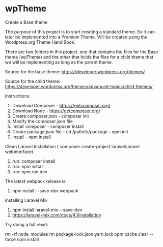 # wpTheme
Create a Base theme


The purpose of this project is to start creating a standard theme. So it can later be implemented into a Premium Theme. Will be created using the Wordpress.org Theme Hand Book.

There are two folders in this project, one that contains the files for the Base theme (wpTheme) and the other that holds the files for a  child theme that we will be implementing as long as the parent theme.

Source for the base theme:
https://developer.wordpress.org/themes/

Source for the child theme:
https://developer.wordpress.org/themes/advanced-topics/child-themes/

Instructions:
1. Download Composer - https://getcomposer.org/
2. Download Node - https://getcomposer.org/
3. Create composer.json - composer init
4. Modify the composer.json file
5. Install composer - composer install		
6. Create package.json file - cd /path/to/package - npm init
7. Install - npm install

Clean Laravel Installation ( composer create-project laravel/laravel webinterface)
1. run: composer install
2. run: npm install
3. run: npm run dev

The latest webpack release is:
1. npm install --save-dev webpack

installing Laravel Mix
1. npm install laravel-mix --save-dev
2. https://laravel-mix.com/docs/4.1/installation

Try doing a full reset:

rm -rf node_modules
rm package-lock.json yarn.lock
npm cache clear --force
npm install
